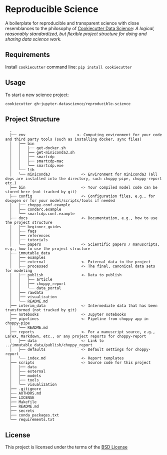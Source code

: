 Reproducible Science
====================

A boilerplate for reproducible and transparent science with close resemblances to the philosophy of [Cookiecutter Data Science](https://github.com/drivendata/cookiecutter-data-science): *A logical, reasonably standardized, but flexible project structure for doing and sharing data science work.*

Requirements
------------
Install `cookiecutter` command line: `pip install cookiecutter`    

Usage
-----
To start a new science project:

`cookiecutter gh:jupyter-datascience/reproducible-science`

Project Structure
-----------------

```
  .
  ├── env                       <- Computing environment for your code and third party tools (such as installing docker, sync files)
  │   ├── bin
  │   │   ├── get-docker.sh
  │   │   ├── get-miniconda3.sh
  │   │   ├── smartcdp
  │   │   ├── smartcdp-mac
  │   │   └── smartcdp.exe
  │   └── lib
  │   └── miniconda3              <- Environment for miniconda3 (all deps are installed into the directory, such choppy-pipe, choppy-report etc.)
  ├── bin                         <- Your compiled model code can be stored here (not tracked by git)
  ├── config                      <- Configuration files, e.g., for doxygen or for your model/scripts/tools if needed
  │   ├── choppy.conf.example
  │   ├── condarc.example
  │   └── smartcdp.conf.example
  ├── docs                        <- Documentation, e.g., how to use the project structure
  │   ├── beginner_guides
  │   ├── faqs
  │   ├── references
  │   ├── tutorials
  │   └── papers                  <- Scientific papers / manuscripts, e.g., how to use the project structure
  ├── immutable_data
  │   ├── examples
  │   ├── external                <- External data to the project
  │   ├── processed               <- The final, canonical data sets for modeling
  │   ├── publish                 <- Data to publish
  │   │   ├── article
  │   │   ├── choppy_report
  │   │   └── data_portal
  │   ├── rawdata
  │   ├── visualization
  │   └── README.md
  ├── interim_data                <- Intermediate data that has been transformed (not tracked by git)
  ├── notebooks                   <- Jupyter notebooks
  ├── pipelines                   <- Pipeline from choppy app in choppy-pipe
  │   └── README.md
  ├── reports                     <- For a manuscript source, e.g., LaTeX, Markdown, etc., or any project reports for choppy-report
  │   ├── data                    <- Link to ../immutable_data/publish/choppy_report
  │   ├── defaults                <- Default settings for choppy-report
  │   └── index.md                <- Report templates
  ├── scripts                     <- Source code for this project
  │   ├── data
  │   ├── external
  │   ├── models
  │   ├── tools
  │   └── visualization
  ├── .gitignore
  ├── AUTHORS.md
  ├── LICENSE
  ├── Makefile
  ├── README.md
  ├── secrets
  ├── conda_packages.txt
  └── requirements.txt
```

License
-------
This project is licensed under the terms of the [BSD License](/LICENSE)
